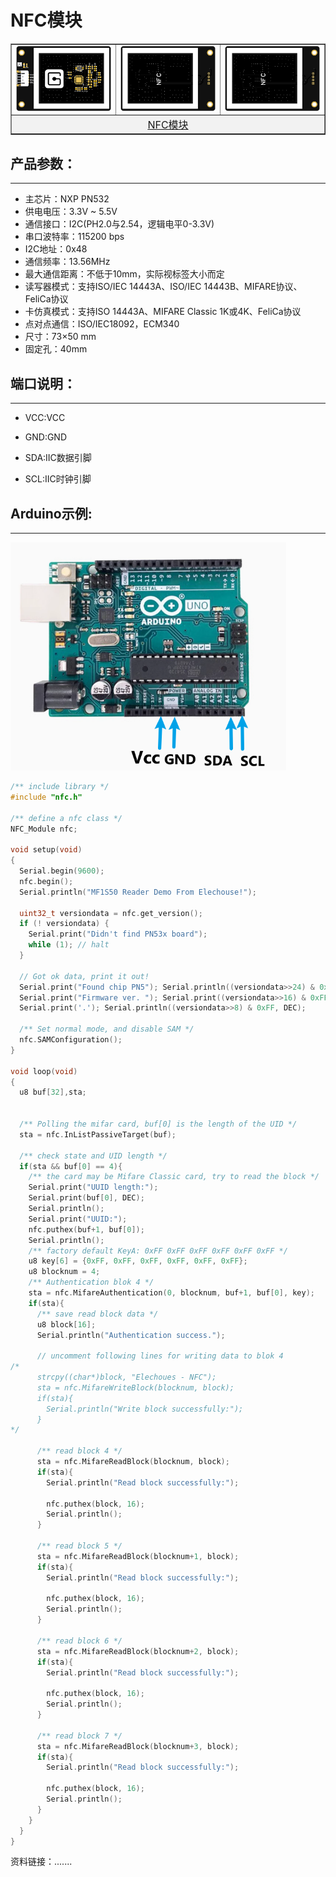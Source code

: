 # NFC模块


<table border="1">

<tr>
  <td align="center"><img src="../img/NFC/01.png" /></td>
  <td align="center"><img src="../img/NFC/02.png" /></td>
  <td align="center"><img src="../img/NFC/02.png" /></td>
</tr>
<tr>
  <td style="background-color:rgb(232,232,232,0.5) "colspan="3" align="center"> <a href="https://item.taobao.com/item.htm?id=859571500861"><font style="font-size:16px">NFC模块</font></a></td>
</tr>
</table>

## 产品参数：

------

- 主芯片：NXP PN532
- 供电电压：3.3V ~ 5.5V
- 通信接口：I2C(PH2.0与2.54，逻辑电平0-3.3V)
- 串口波特率：115200 bps
- I2C地址：0x48
- 通信频率：13.56MHz
- 最大通信距离：不低于10mm，实际视标签大小而定
- 读写器模式：支持ISO/IEC 14443A、ISO/IEC 14443B、MIFARE协议、FeliCa协议
- 卡仿真模式：支持ISO 14443A、MIFARE Classic 1K或4K、FeliCa协议
- 点对点通信：ISO/IEC18092，ECM340
- 尺寸：73×50 mm
- 固定孔：40mm

## 端口说明：

------

- VCC:VCC

- GND:GND
- SDA:IIC数据引脚
- SCL:IIC时钟引脚

## Arduino示例:

------

<img src="../img/NFC/03.png" alt="image-20241111095433283" style="zoom:67%;" />

```c
/** include library */
#include "nfc.h"

/** define a nfc class */
NFC_Module nfc;

void setup(void)
{
  Serial.begin(9600);
  nfc.begin();
  Serial.println("MF1S50 Reader Demo From Elechouse!");
  
  uint32_t versiondata = nfc.get_version();
  if (! versiondata) {
    Serial.print("Didn't find PN53x board");
    while (1); // halt
  }
  
  // Got ok data, print it out!
  Serial.print("Found chip PN5"); Serial.println((versiondata>>24) & 0xFF, HEX); 
  Serial.print("Firmware ver. "); Serial.print((versiondata>>16) & 0xFF, DEC); 
  Serial.print('.'); Serial.println((versiondata>>8) & 0xFF, DEC);
  
  /** Set normal mode, and disable SAM */
  nfc.SAMConfiguration();
}

void loop(void)
{
  u8 buf[32],sta;
  
  
  /** Polling the mifar card, buf[0] is the length of the UID */
  sta = nfc.InListPassiveTarget(buf);
  
  /** check state and UID length */
  if(sta && buf[0] == 4){
    /** the card may be Mifare Classic card, try to read the block */  
    Serial.print("UUID length:");
    Serial.print(buf[0], DEC);
    Serial.println();
    Serial.print("UUID:");
    nfc.puthex(buf+1, buf[0]);
    Serial.println();
    /** factory default KeyA: 0xFF 0xFF 0xFF 0xFF 0xFF 0xFF */
    u8 key[6] = {0xFF, 0xFF, 0xFF, 0xFF, 0xFF, 0xFF};
    u8 blocknum = 4;
    /** Authentication blok 4 */
    sta = nfc.MifareAuthentication(0, blocknum, buf+1, buf[0], key);
    if(sta){
      /** save read block data */
      u8 block[16];
      Serial.println("Authentication success.");
      
      // uncomment following lines for writing data to blok 4
/*      
      strcpy((char*)block, "Elechoues - NFC");
      sta = nfc.MifareWriteBlock(blocknum, block);
      if(sta){
        Serial.println("Write block successfully:");
      }
*/  

      /** read block 4 */
      sta = nfc.MifareReadBlock(blocknum, block);
      if(sta){
        Serial.println("Read block successfully:");
        
        nfc.puthex(block, 16);
        Serial.println();
      }
      
      /** read block 5 */
      sta = nfc.MifareReadBlock(blocknum+1, block);
      if(sta){
        Serial.println("Read block successfully:");
        
        nfc.puthex(block, 16);
        Serial.println();
      }
      
      /** read block 6 */
      sta = nfc.MifareReadBlock(blocknum+2, block);
      if(sta){
        Serial.println("Read block successfully:");
        
        nfc.puthex(block, 16);
        Serial.println();
      }
      
      /** read block 7 */
      sta = nfc.MifareReadBlock(blocknum+3, block);
      if(sta){
        Serial.println("Read block successfully:");
        
        nfc.puthex(block, 16);
        Serial.println();
      }
    }  
  }
}

```

资料链接：.......